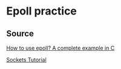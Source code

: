 Epoll practice
===

## Source

[How to use epoll? A complete example in C](https://banu.com/blog/2/how-to-use-epoll-a-complete-example-in-c/)

[Sockets Tutorial](http://www.linuxhowtos.org/C_C++/socket.htm)

